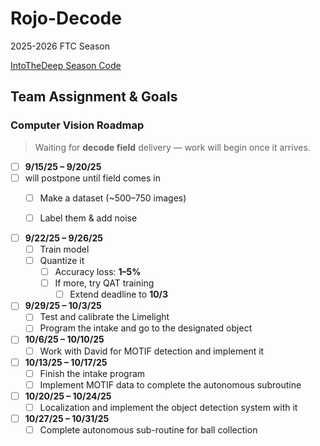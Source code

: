 # Rojo-Decode
2025-2026 FTC Season

[IntoTheDeep Season Code](https://github.com/CareyK25/FTC-IntoTheDeep/tree/master)


## Team Assignment & Goals

### Computer Vision Roadmap

>  Waiting for **decode field** delivery — work will begin once it arrives.

- [ ] **9/15/25 – 9/20/25**
- [ ] will postpone until field comes in
  - [ ] Make a dataset (~500–750 images)  
  - [ ] Label them & add noise
      

- [ ] **9/22/25 – 9/26/25**  
  - [ ] Train model  
  - [ ] Quantize it  
    - [ ] Accuracy loss: **1–5%**  
    - [ ] If more, try QAT training  
      - [ ] Extend deadline to **10/3**  

- [ ] **9/29/25 – 10/3/25**  
  - [ ] Test and calibrate the Limelight  
  - [ ] Program the intake and go to the designated object  

- [ ] **10/6/25 – 10/10/25**  
  - [ ] Work with David for MOTIF detection and implement it  

- [ ] **10/13/25 – 10/17/25**  
  - [ ] Finish the intake program  
  - [ ] Implement MOTIF data to complete the autonomous subroutine  

- [ ] **10/20/25 – 10/24/25**  
  - [ ] Localization and implement the object detection system with it  

- [ ] **10/27/25 – 10/31/25**  
  - [ ] Complete autonomous sub-routine for ball collection  
